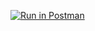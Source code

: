 [![Run in Postman](https://run.pstmn.io/button.svg)](https://app.getpostman.com/run-collection/74b0cd5ae60eb722129f#?env%5BHackinSampa%5D=W3siZW5hYmxlZCI6dHJ1ZSwia2V5IjoiZG9tYWluIiwidmFsdWUiOiJsb2NhbGhvc3Q6MzAwMCIsInR5cGUiOiJ0ZXh0In1d)
